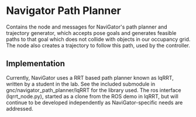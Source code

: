 # Navigator Path Planner
Contains the node and messages for NaviGator's path planner
and trajectory generator, which accepts pose goals
and generates feasible paths to that goal which does not collide
with objects in our occupancy grid. The node also
creates a trajectory to follow this path, used by the controller.


## Implementation
Currently, NaviGator uses a RRT based path planner known as lqRRT,
written by a student in the lab. See the included submodule
in gnc/navigator_path_planner/lqRRT for the library
used. The ros interface (lqrrt_node.py), started as a clone
from the ROS demo in lqRRT, but will continue to be developed
independently as NaviGator-specific needs are addressed.
